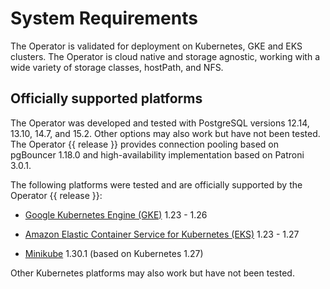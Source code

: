 # System Requirements

The Operator is validated for deployment on Kubernetes, GKE and EKS clusters.
The Operator is cloud native and storage agnostic, working with a wide variety
of storage classes, hostPath, and NFS.

## Officially supported platforms

The Operator was developed and tested with PostgreSQL versions 12.14, 13.10, 14.7, and 15.2. Other options may also work but have not been tested. The Operator {{ release }} provides connection pooling based on pgBouncer 1.18.0 and high-availability implementation based on Patroni 3.0.1.

The following platforms were tested and are officially supported by the Operator
{{ release }}:

* [Google Kubernetes Engine (GKE)](https://cloud.google.com/kubernetes-engine) 1.23 - 1.26

* [Amazon Elastic Container Service for Kubernetes (EKS)](https://aws.amazon.com) 1.23 - 1.27

* [Minikube](https://github.com/kubernetes/minikube) 1.30.1 (based on Kubernetes 1.27)

Other Kubernetes platforms may also work but have not been tested.
